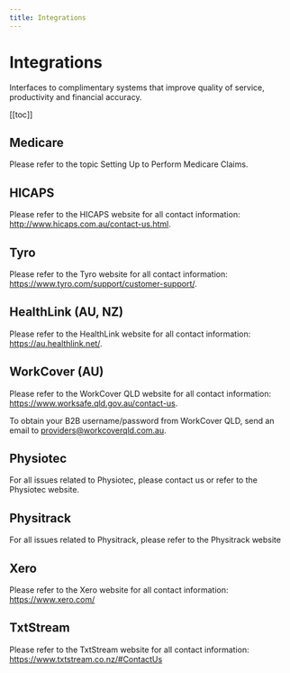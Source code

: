 ```yaml
---
title: Integrations
---
```


# Integrations

Interfaces to complimentary systems that improve quality of service, productivity and financial accuracy.

[[toc]]

## Medicare

Please refer to the topic Setting Up to Perform Medicare Claims.

## HICAPS

Please refer to the HICAPS website for all contact information: http://www.hicaps.com.au/contact-us.html.

## Tyro

Please refer to the Tyro website for all contact information: https://www.tyro.com/support/customer-support/.

## HealthLink (AU, NZ)

Please refer to the HealthLink website for all contact information: https://au.healthlink.net/.

## WorkCover (AU)

Please refer to the WorkCover QLD website for all contact information: https://www.worksafe.qld.gov.au/contact-us.

To obtain your B2B username/password from WorkCover QLD, send an email to providers@workcoverqld.com.au.

## Physiotec

For all issues related to Physiotec, please contact us or refer to the Physiotec website.

## Physitrack

For all issues related to Physitrack, please refer to the Physitrack website

## Xero

Please refer to the Xero website for all contact information: https://www.xero.com/

## TxtStream

Please refer to the TxtStream website for all contact information: https://www.txtstream.co.nz/#ContactUs
